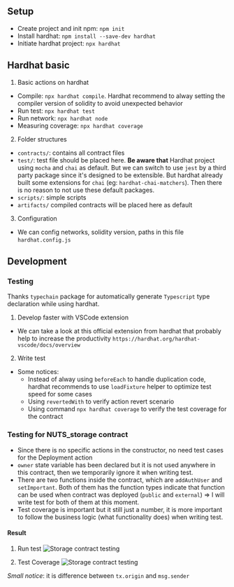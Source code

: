 ## Setup

- Create project and init npm: `npm init`
- Install hardhat: `npm install --save-dev hardhat`
- Initiate hardhat project: `npx hardhat`


## Hardhat basic

1. Basic actions on hardhat

- Compile: `npx hardhat compile`. Hardhat recommend to alway setting the compiler version of solidity to avoid unexpected behavior
- Run test: `npx hardhat test`
- Run network: `npx hardhat node`
- Measuring coverage: `npx hardhat coverage`

2. Folder structures

- `contracts/`: contains all contract files
- `test/`: test file should be placed here. **Be aware that** Hardhat project using `mocha` and `chai` as default. But we can switch to use `jest` by a third party package since it's designed to be extensible. But hardhat already built some extensions for `chai` (eg: `hardhat-chai-matchers`). Then there is no reason to not use these default packages.
- `scripts/`: simple scripts
- `artifacts/` compiled contracts will be placed here as default

3. Configuration

- We can config networks, solidity version, paths in this file `hardhat.config.js`

## Development

### Testing

Thanks `typechain` package for automatically generate `Typescript` type declaration while using hardhat.

1. Develop faster with VSCode extension

- We can take a look at this official extension from hardhat that probably help to increase the productivity `https://hardhat.org/hardhat-vscode/docs/overview`

2. Write test

- Some notices:
  + Instead of alway using `beforeEach` to handle duplication code, hardhat recommends to use `loadFixture` helper to optimize test speed for some cases 
  + Using `revertedWith` to verify action revert scenario
  + Using command `npx hardhat coverage` to verify the test coverage for the contract


### Testing for NUTS_storage contract

- Since there is no specific actions in the constructor, no need test cases for the Deployment action
- `owner` state variable has been declared but it is not used anywhere in this contract, then we temporarily ignore it when writing test.
- There are two functions inside the contract, which are `addAuthUser` and `setImportant`. Both of them has the function types indicate that function can be used when contract was deployed (`public` and `external`) => I will write test for both of them at this moment.
- Test coverage is important but it still just a number, it is more important to follow the business logic (what functionality does) when writing test.

#### Result

1. Run test
![Storage contract testing](https://github.com/harryduong99/nuts-finance-hardhat/assets/33088334/74eec786-7012-4964-9736-b649c783717e "")

2. Test Coverage
![Storage contract testing](https://github.com/harryduong99/nuts-finance-hardhat/assets/33088334/74a250a4-43cd-4864-8f31-93c522df817a "")



*Small notice*: it is difference between `tx.origin` and `msg.sender`